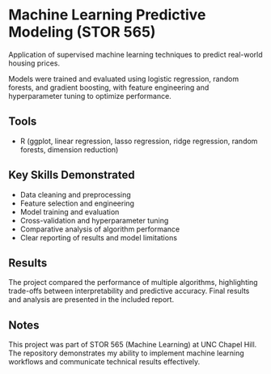 # Machine Learning Predictive Modeling (STOR 565)
Application of supervised machine learning techniques to predict real-world housing prices.

Models were trained and evaluated using logistic regression, random forests, and gradient boosting, with feature engineering and hyperparameter tuning to optimize performance.

## Tools
- R (ggplot, linear regression, lasso regression, ridge regression, random forests, dimension reduction)

## Key Skills Demonstrated
- Data cleaning and preprocessing
- Feature selection and engineering
- Model training and evaluation
- Cross-validation and hyperparameter tuning
- Comparative analysis of algorithm performance
- Clear reporting of results and model limitations

## Results
The project compared the performance of multiple algorithms, highlighting trade-offs between interpretability and predictive accuracy. Final results and analysis are presented in the included report.

## Notes
This project was part of STOR 565 (Machine Learning) at UNC Chapel Hill. The repository demonstrates my ability to implement machine learning workflows and communicate technical results effectively.
